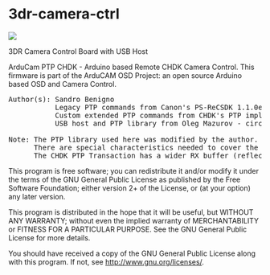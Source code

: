 3dr-camera-ctrl
===============

<p><img src="images/Persp_sml.jpg"></p>

3DR Camera Control Board with USB Host

ArduCam PTP CHDK - Arduino based Remote CHDK Camera Control.
This firmware is part of the ArduCAM OSD Project: an open source Arduino based OSD and Camera Control.

<pre>
Author(s): Sandro Benigno
           Legacy PTP commands from Canon's PS-ReCSDK 1.1.0e
           Custom extended PTP commands from CHDK's PTP implementation
           USB host and PTP library from Oleg Mazurov - circuitsathome.com

Note: The PTP library used here was modified by the author.
      There are special characteristics needed to cover the scripting approach.
      The CHDK PTP Transaction has a wider RX buffer (reflected on the dataSize flag).
</pre>

This program is free software; you can redistribute it and/or
modify it under the terms of the GNU General Public License
as published by the Free Software Foundation; either version 2+
of the License, or (at your option) any later version.

This program is distributed in the hope that it will be useful,
but WITHOUT ANY WARRANTY; without even the implied warranty of
MERCHANTABILITY or FITNESS FOR A PARTICULAR PURPOSE.  See the
GNU General Public License for more details.

You should have received a copy of the GNU General Public License
along with this program. If not, see <http://www.gnu.org/licenses/>.
